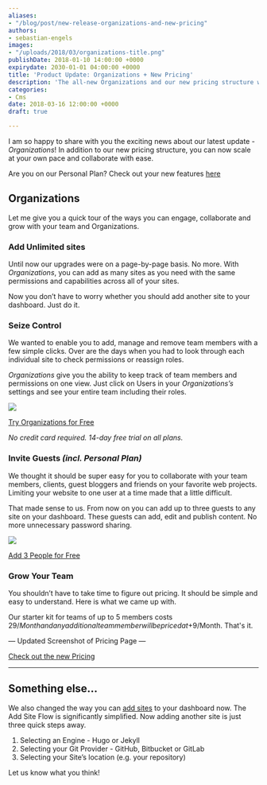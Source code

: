 ```yaml
---
aliases:
- "/blog/post/new-release-organizations-and-new-pricing"
authors:
- sebastian-engels
images:
- "/uploads/2018/03/organizations-title.png"
publishDate: 2018-01-10 14:00:00 +0000
expirydate: 2030-01-01 04:00:00 +0000
title: 'Product Update: Organizations + New Pricing'
description: 'The all-new Organizations and our new pricing structure will let you collaborate with ease and scale at your own pace.'
categories:
- Cms
date: 2018-03-16 12:00:00 +0000
draft: true

---
```

I am so happy to share with you the exciting news about our latest update - *Organizations*! In addition to our new pricing structure, you can now scale at your own pace and collaborate with ease.

Are you on our Personal Plan? Check out your new features [here](#invite-guests-incl-personal-plan)


## Organizations

Let me give you a quick tour of the ways you can engage, collaborate and grow with your team and Organizations.

<!--![](/uploads/2018/03/organizations.gif)-->

### Add Unlimited sites
Until now our upgrades were on a page-by-page basis. No more. With *Organizations*, you can add as many sites as you need with the same permissions and capabilities across all of your sites. 

Now you don’t have to worry whether you should add another site to your dashboard. Just do it.

### Seize Control
We wanted to enable you to add, manage and remove team members with a few simple clicks. Over are the days when you had to look through each individual site to check permissions or reassign roles. 

*Organizations* give you the ability to keep track of team members and permissions on one view. Just click on Users in your *Organizations’s* settings and see your entire team including their roles.

![](/uploads/2018/03/organizations-4.png)

[Try Organizations for Free](lalala)

*No credit card required. 14-day free trial on all plans.*

### Invite Guests *(incl. Personal Plan)*
We thought it should be super easy for you to collaborate with your team members, clients, guest bloggers and friends on your favorite web projects. Limiting your website to one user at a time made that a little difficult. 

That made sense to us. From now on you can add up to three guests to any site on your dashboard. These guests can add, edit and publish content. No more unnecessary password sharing.

![](/uploads/2018/03/organizations-6.png)

[Add 3 People for Free](https://app.forestry.io/dashboard/#/)

### Grow Your Team
You shouldn’t have to take time to figure out pricing. It should be simple and easy to understand. Here is what we came up with.

Our starter kit for teams of up to 5 members costs $29/Month and any additional team member will be priced at +$9/Month. That's it.

— Updated Screenshot of Pricing Page —

[Check out the new Pricing](https://forestry.io/pricing/)

----------
## Something else...

We also changed the way you can [add sites](https://app.forestry.io/dashboard/#/add-site) to your dashboard now. The Add Site Flow is significantly simplified. Now adding another site is just three quick steps away.

1. Selecting an Engine - Hugo or Jekyll
2. Selecting your Git Provider - GitHub, Bitbucket or GitLab
3. Selecting your Site’s location (e.g. your repository)

Let us know what you think!
